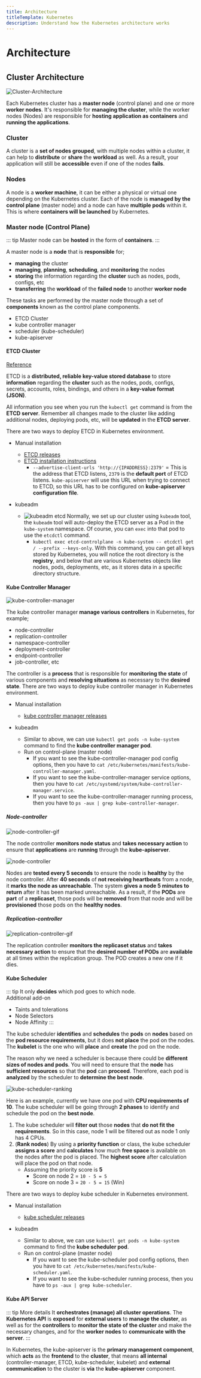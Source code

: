 ```yaml
---
title: Architecture
titleTemplate: Kubernetes
description: Understand how the Kubernetes architecture works
---
```


<h1>Architecture</h1>

## Cluster Architecture

![Cluster-Architecture](/docs/kubernetes/cluster-architecture.gif)

Each Kubernetes cluster has a **master node** (control plane) and one or more **worker nodes**. It's responsible for **managing the cluster**, while the worker nodes (Nodes) are responsible for **hosting application as containers** and **running the applications**.

### Cluster

A cluster is a **set of nodes grouped**, with multiple nodes within a cluster, it can help to **distribute** or **share** the **workload** as well. As a result, your application will still be **accessible** even if one of the nodes **fails**.

### Nodes

A node is a **worker machine**, it can be either a physical or virtual one depending on the Kubernetes cluster. Each of the node is **managed by the control plane** (master node) and a node can have **multiple pods** within it. This is where **containers will be launched** by Kubernetes.

### Master node (Control Plane)

::: tip
Master node can be **hosted** in the form of **containers**.
:::

A master node is a **node** that is **responsible** for;

- **managing** the cluster
- **managing**, **planning**, **scheduling**, and **monitoring** the nodes
- **storing** the information regarding the **cluster** such as nodes, pods, configs, etc
- **transferring** the **workload** of the **failed node** to another **worker node**

These tasks are performed by the master node through a set of **components** known as the control plane components.

- ETCD Cluster
- kube controller manager
- scheduler (kube-scheduler)
- kube-apiserver

#### ETCD Cluster

[Reference](https://etcd.io/)

ETCD is a **distributed, reliable key-value stored database** to store **information** regarding the **cluster** such as the nodes, pods, configs, secrets, accounts, roles, bindings, and others in a **key-value format (JSON)**.

All information you see when you run the `kubectl get` command is from the **ETCD server**. Remember all changes made to the cluster like adding additional nodes, deploying pods, etc, will be **updated** in the **ETCD server**.

There are two ways to deploy ETCD in Kubernetes environment.

- Manual installation

  - [ETCD releases](https://github.com/etcd-io/etcd/releases)
  - [ETCD installation instructions](https://etcd.io/docs/v3.5/install/)
    - `--advertise-client-urls 'http://{IPADDRESS}:2379'` = This is the address that ETCD listens, `2379` is the **default port** of ETCD listens. `kube-apiserver` will use this URL when trying to connect to ETCD, so this URL has to be configured on **kube-apiserver configuration file**.

- kubeadm
  - ![kubeadm etcd](/docs/kubernetes/kubeadm-etcd.png)
    Normally, we set up our cluster using `kubeadm` tool, the `kubeadm` tool will auto-deploy the ETCD server as a Pod in the `kube-system` namespace. Of course, you can `exec` into that pod to use the `etcdctl` command.
    - `kubectl exec etcd-controlplane -n kube-system -- etcdctl get / --prefix --keys-only`. With this command, you can get all keys stored by Kubernetes, you will notice the root directory is the **registry**, and below that are various Kubernetes objects like nodes, pods, deployments, etc, as it stores data in a specific directory structure.

#### Kube Controller Manager

![kube-controller-manager](/docs/kubernetes/kube-controller-manager.png)

The kube controller manager **manage various controllers** in Kubernetes, for example;

- node-controller
- replication-controller
- namespace-controller
- deployment-controller
- endpoint-controller
- job-controller, etc

The controller is a **process** that is responsible for **monitoring the state** of various components and **resolving situations** as necessary to the **desired state**. There are two ways to deploy kube controller manager in Kubernetes environment.

- Manual installation

  - [kube controller manager releases](https://kubernetes.io/releases/download/)

- kubeadm
  - Similar to above, we can use `kubectl get pods -n kube-system` command to find the **kube controller manager pod**.
  - Run on control-plane (master node)
    - If you want to see the kube-controller-manager pod config options, then you have to `cat /etc/kubernetes/manifests/kube-controller-manager.yaml`.
    - If you want to see the kube-controller-manager service options, then you have to `cat /etc/systemd/system/kube-controller-manager.service`.
    - If you want to see the kube-controller-manager running process, then you have to `ps -aux | grep kube-controller-manager`.

##### Node-controller

![node-controller-gif](/docs/kubernetes/node-controller.gif)

The node controller **monitors node status** and **takes necessary action** to ensure that **applications** are **running** through the **kube-apiserver**.

![node-controller](/docs/kubernetes/node-controller.png)

Nodes are **tested every 5 seconds** to ensure the node is **healthy** by the node controller. After **40 seconds** of **not receiving heartbeats** from a node, it **marks the node as unreachable**. The system **gives a node 5 minutes to return** after it has been marked unreachable. As a result, if the **PODs** are **part** of a **replicaset**, those pods will be **removed** from that node and will be **provisioned** those pods on the **healthy nodes**.

##### Replication-controller

![replication-controller-gif](/docs/kubernetes/replication-controller.gif)

The replication controller **monitors the replicaset status** and **takes necessary action** to ensure that the **desired number of PODs** are **available** at all times within the replication group. The POD creates a new one if it dies.

#### Kube Scheduler

::: tip
It only **decides** which pod goes to which node.  
Additional add-on

- Taints and tolerations
- Node Selectors
- Node Affinity
  :::

The kube scheduler **identifies** and **schedules** the **pods** on **nodes** based on the **pod resource requirements**, but it does **not place** the pod on the nodes. The **kubelet** is the one who will **place** and **create** the pod on the node.

The reason why we need a scheduler is because there could be **different sizes of nodes and pods**. You will need to ensure that the **node** has **sufficient resources** so that the **pod** can **proceed**. Therefore, each pod is **analyzed** by the scheduler to **determine the best node**.

![kube-scheduler-ranking](/docs/kubernetes/kube-scheduler-ranking.gif)

Here is an example, currently we have one pod with **CPU requirements of 10**. The kube scheduler will be going through **2 phases** to identify and schedule the pod on the **best node**.

1. The kube scheduler will **filter out** those **nodes** that **do not fit the requirements**. So in this case, node 1 will be filtered out as node 1 only has 4 CPUs.
2. (**Rank nodes**) By using a **priority function** or class, the kube scheduler **assigns a score** and **calculates** how much **free space** is available on the nodes after the pod is placed. The **highest score** after calculation will place the pod on that node.
   - Assuming the priority score is **5**
     - Score on node 2 = `10 - 5 = 5`
     - Score on node 3 = `20 - 5 = 15` (Win)

There are two ways to deploy kube scheduler in Kubernetes environment.

- Manual installation

  - [kube scheduler releases](https://kubernetes.io/releases/download/)

- kubeadm
  - Similar to above, we can use `kubectl get pods -n kube-system` command to find the **kube scheduler pod**.
  - Run on control-plane (master node)
    - If you want to see the kube-scheduler pod config options, then you have to `cat /etc/kubernetes/manifests/kube-scheduler.yaml`.
    - If you want to see the kube-scheduler running process, then you have to `ps -aux | grep kube-scheduler`.

#### Kube API Server

::: tip More details
It **orchestrates (manage) all cluster operations**. The **Kubernetes API** is **exposed** for **external users** to **manage the cluster**, as well as for the **controllers** to **monitor the state of the cluster** and make the necessary changes, and for the **worker nodes** to **communicate with the server**.
:::

In Kubernetes, the kube-apiserver is the **primary management component**, which **acts** as the **frontend** to the **cluster**, that means **all internal** (controller-manager, ETCD, kube-scheduler, kubelet) and **external communication** to the cluster is **via** the **kube-apiserver** component.

<style scoped>
h2 {
  margin-top: 36px;
}
</style>
